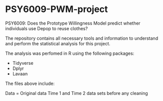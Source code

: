 # PSY6009-PWM-project
PSY6009: Does the Prototype Willingness Model predict whether individuals use Depop to reuse clothes?

The repository contains all necessary tools and information to understand and perform the statistical analysis for this project. 

The analysis was perfomed in R using the following packages:
- Tidyverse
- Dplyr
- Lavaan

The files above include:

Data = Original data Time 1 and Time 2 data sets before any cleaning

